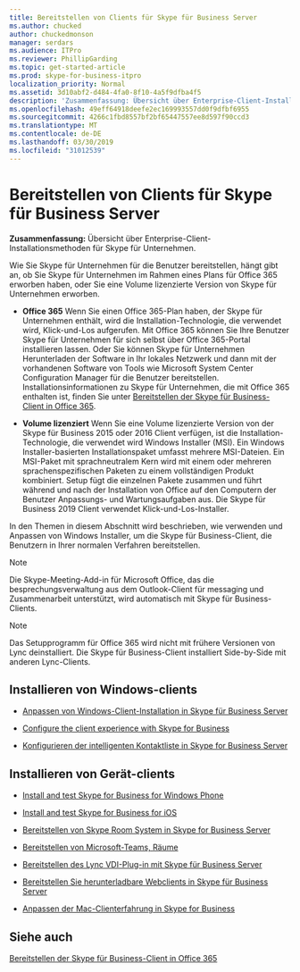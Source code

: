 ```yaml
---
title: Bereitstellen von Clients für Skype für Business Server
ms.author: chucked
author: chuckedmonson
manager: serdars
ms.audience: ITPro
ms.reviewer: PhillipGarding
ms.topic: get-started-article
ms.prod: skype-for-business-itpro
localization_priority: Normal
ms.assetid: 3d10abf2-d484-4fa0-8f10-4a5f9dfba4f5
description: 'Zusammenfassung: Übersicht über Enterprise-Client-Installationsmethoden für Skype für Unternehmen.'
ms.openlocfilehash: 49eff64918deefe2ec169993557dd0f9dfbf6955
ms.sourcegitcommit: 4266c1fbd8557bf2bf65447557ee8d597f90ccd3
ms.translationtype: MT
ms.contentlocale: de-DE
ms.lasthandoff: 03/30/2019
ms.locfileid: "31012539"
---
```

# <a name="deploy-clients-for-skype-for-business-server"></a>Bereitstellen von Clients für Skype für Business Server
 
**Zusammenfassung:** Übersicht über Enterprise-Client-Installationsmethoden für Skype für Unternehmen.
  
Wie Sie Skype für Unternehmen für die Benutzer bereitstellen, hängt gibt an, ob Sie Skype für Unternehmen im Rahmen eines Plans für Office 365 erworben haben, oder Sie eine Volume lizenzierte Version von Skype für Unternehmen erworben. 
  
- **Office 365** Wenn Sie einen Office 365-Plan haben, der Skype für Unternehmen enthält, wird die Installation-Technologie, die verwendet wird, Klick-und-Los aufgerufen. Mit Office 365 können Sie Ihre Benutzer Skype für Unternehmen für sich selbst über Office 365-Portal installieren lassen. Oder Sie können Skype für Unternehmen Herunterladen der Software in Ihr lokales Netzwerk und dann mit der vorhandenen Software von Tools wie Microsoft System Center Configuration Manager für die Benutzer bereitstellen. Installationsinformationen zu Skype für Unternehmen, die mit Office 365 enthalten ist, finden Sie unter [Bereitstellen der Skype für Business-Client in Office 365](https://support.office.com/article/8c563b81-22c9-4024-9efe-9fe28c7bbc96).
    
- **Volume lizenziert** Wenn Sie eine Volume lizenzierte Version von der Skype für Business 2015 oder 2016 Client verfügen, ist die Installation-Technologie, die verwendet wird Windows Installer (MSI). Ein Windows Installer-basierten Installationspaket umfasst mehrere MSI-Dateien. Ein MSI-Paket mit sprachneutralem Kern wird mit einem oder mehreren sprachenspezifischen Paketen zu einem vollständigen Produkt kombiniert. Setup fügt die einzelnen Pakete zusammen und führt während und nach der Installation von Office auf den Computern der Benutzer Anpassungs- und Wartungsaufgaben aus. Die Skype für Business 2019 Client verwendet Klick-und-Los-Installer.
    
In den Themen in diesem Abschnitt wird beschrieben, wie verwenden und Anpassen von Windows Installer, um die Skype für Business-Client, die Benutzern in Ihrer normalen Verfahren bereitstellen.
  
> [!NOTE]
> Die Skype-Meeting-Add-in für Microsoft Office, das die besprechungsverwaltung aus dem Outlook-Client für messaging und Zusammenarbeit unterstützt, wird automatisch mit Skype für Business-Clients. 
  
> [!NOTE]
> Das Setupprogramm für Office 365 wird nicht mit frühere Versionen von Lync deinstalliert. Die Skype für Business-Client installiert Side-by-Side mit anderen Lync-Clients. 
  
## <a name="installing-windows-clients"></a>Installieren von Windows-clients

- [Anpassen von Windows-Client-Installation in Skype für Business Server](customize-windows-client-installation.md)
    
- [Configure the client experience with Skype for Business](configure-the-client-experience.md)
    
- [Konfigurieren der intelligenten Kontaktliste in Skype for Business Server](configure-smart-contacts-list.md)
    
## <a name="installing-device-clients"></a>Installieren von Gerät-clients

- [Install and test Skype for Business for Windows Phone](windows-phone.md)
    
- [Install and test Skype for Business for iOS](ios.md)
    
- [Bereitstellen von Skype Room System in Skype for Business Server](deploy-skype-room-system.md)
    
- [Bereitstellen von Microsoft-Teams, Räume](room-systems-v2.md)
    
- [Bereitstellen des Lync VDI-Plug-in mit Skype für Business Server](deploy-the-lync-vdi-plug-in.md)
    
- [Bereitstellen Sie herunterladbare Webclients in Skype für Business Server](deploy-web-downloadable-clients.md)
    
- [Anpassen der Mac-Clienterfahrung in Skype for Business](customize-the-mac-client-experience.md)
    
## <a name="see-also"></a>Siehe auch

[Bereitstellen der Skype für Business-Client in Office 365](../../../SfbOnline/set-up-skype-for-business-online/deploy-the-skype-for-business-client-in-office-365.md)